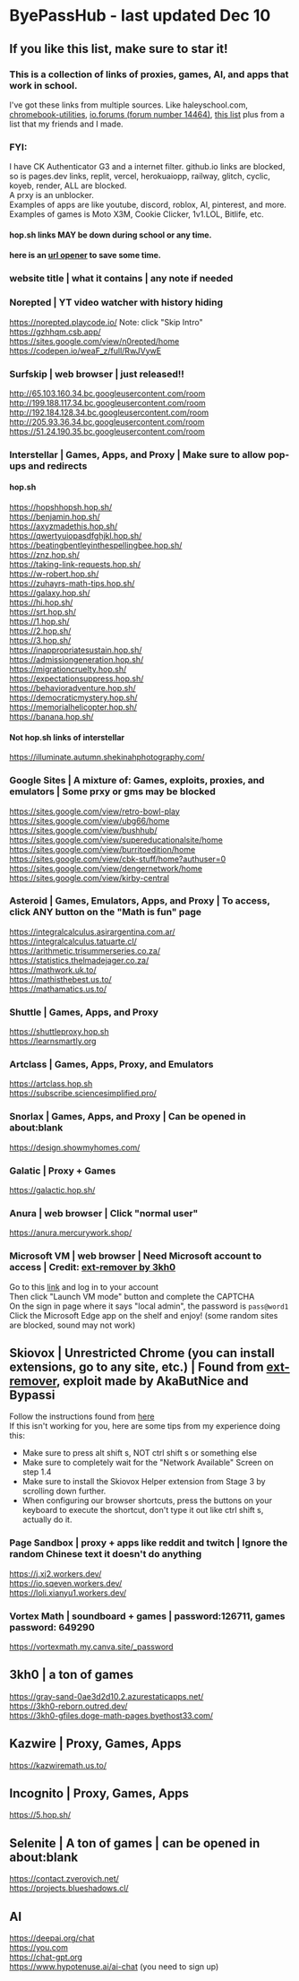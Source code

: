 # ByePassHub - last updated Dec 10
## If you like this list, make sure to star it!
### This is a collection of links of proxies, games, AI, and apps that work in school. 
I've got these links from multiple sources. Like haleyschool.com, [chromebook-utilities](https://github.com/S-PScripts/chromebook-utilities), [io.forums (forum number 14464)](https://iogames.forum/t/list-of-all-the-working-unbl0cked-pr0xies-for-school-dec-2023/14464), [this list](https://docs.google.com/document/d/1nK6tJb-sxfrrQJM9bSWcAV-Fo7jHasd_dWpj4VEVg5E/edit) plus from a list that my friends and I made. 
 ### FYI: <br>

  I have CK Authenticator G3 and a internet filter. github.io links are blocked, so is pages.dev links, replit, vercel, herokuaiopp, railway, glitch, cyclic, koyeb, render, ALL are blocked. <br>
  A prxy is an unblocker. <br>
  Examples of apps are like youtube, discord, roblox, AI, pinterest, and more. <br> 
  Examples of games is Moto X3M, Cookie Clicker, 1v1.LOL, Bitlife, etc. <br>
  #### hop.sh links MAY be down during school or any time. <br>
  #### here is an [url opener](https://www.openallurls.com/) to save some time.

### website title | what it contains | any note if needed

### Norepted | YT video watcher with history hiding 
https://norepted.playcode.io/ Note: click "Skip Intro" <br>
https://gzhhqm.csb.app/ <br>
https://sites.google.com/view/n0repted/home <br>
https://codepen.io/weaF_z/full/RwJVywE <br>

### Surfskip | web browser | just released!!
http://65.103.160.34.bc.googleusercontent.com/room <br>
http://199.188.117.34.bc.googleusercontent.com/room <br>
http://192.184.128.34.bc.googleusercontent.com/room <br>
http://205.93.36.34.bc.googleusercontent.com/room <br>
https://51.24.190.35.bc.googleusercontent.com/room <br>

### Interstellar | Games, Apps, and Proxy | Make sure to allow pop-ups and redirects
#### hop.sh 
https://hopshhopsh.hop.sh/ <br>
https://benjamin.hop.sh/ <br>
https://axyzmadethis.hop.sh/ <br>
https://qwertyuiopasdfghjkl.hop.sh/ <br>
https://beatingbentleyinthespellingbee.hop.sh/ <br>
https://znz.hop.sh/ <br>
https://taking-link-requests.hop.sh/ <br>
https://w-robert.hop.sh/ <br>
https://zuhayrs-math-tips.hop.sh/ <br>
https://galaxy.hop.sh/ <br>
https://hi.hop.sh/ <br>
https://srt.hop.sh/ <br>
https://1.hop.sh/ <br>
https://2.hop.sh/ <br>
https://3.hop.sh/ <br>
https://inappropriatesustain.hop.sh/ <br>
https://admissiongeneration.hop.sh/ <br>
https://migrationcruelty.hop.sh/ <br>
https://expectationsuppress.hop.sh/ <br>
https://behavioradventure.hop.sh/ <br>
https://democraticmystery.hop.sh/ <br>
https://memorialhelicopter.hop.sh/ <br>
https://banana.hop.sh/ <br>
#### Not hop.sh links of interstellar
https://illuminate.autumn.shekinahphotography.com/ <br>

### Google Sites | A mixture of: Games, exploits, proxies, and emulators | Some prxy or gms may be blocked 
https://sites.google.com/view/retro-bowl-play <br>
https://sites.google.com/view/ubg66/home <br>
https://sites.google.com/view/bushhub/ <br>
https://sites.google.com/view/supereducationalsite/home <br>
https://sites.google.com/view/burritoedition/home <br>
https://sites.google.com/view/cbk-stuff/home?authuser=0 <br>
https://sites.google.com/view/dengernetwork/home <br>
https://sites.google.com/view/kirby-central <br>

### Asteroid | Games, Emulators, Apps, and Proxy | To access, click ANY button on the "Math is fun" page
https://integralcalculus.asirargentina.com.ar/ <br>
https://integralcalculus.tatuarte.cl/ <br>
https://arithmetic.trisummerseries.co.za/ <br>
https://statistics.thelmadejager.co.za/ <br>
https://mathwork.uk.to/ <br>
https://mathisthebest.us.to/ <br>
https://mathamatics.us.to/ <br>

### Shuttle | Games, Apps, and Proxy 
https://shuttleproxy.hop.sh <br>
https://learnsmartly.org <br>

### Artclass | Games, Apps, Proxy, and Emulators
https://artclass.hop.sh <br>
https://subscribe.sciencesimplified.pro/ <br>

### Snorlax | Games, Apps, and Proxy | Can be opened in about:blank 
https://design.showmyhomes.com/ <br>

### Galatic | Proxy + Games
https://galactic.hop.sh/ <br>

### Anura | web browser | Click "normal user"
https://anura.mercurywork.shop/ <br>

### Microsoft VM | web browser | Need Microsoft account to access | Credit: [ext-remover by 3kh0](https://github.com/3kh0/ext-remover)
Go to this [link](https://learn.microsoft.com/en-us/training/modules/implement-common-integration-features-finance-ops/10-exercise-1) and log in to your account <br>
Then click "Launch VM mode" button and complete the CAPTCHA<br>
On the sign in page where it says "local admin", the password is `pass@word1` <br>
Click the Microsoft Edge app on the shelf and enjoy! (some random sites are blocked, sound may not work)<br>

## Skiovox | Unrestricted Chrome (you can install extensions, go to any site, etc.) | Found from [ext-remover](https://github.com/3kh0/ext-remover), exploit made by AkaButNice and Bypassi
Follow the instructions found from [here](https://drive.google.com/file/d/1tl8eP26MFRejHO38H5HwMLl2VaQrtn0Z/preview)<br>
If this isn't working for you, here are some tips from my experience doing this: <br>
- Make sure to press alt shift s, NOT ctrl shift s or something else
- Make sure to completely wait for the "Network Available" Screen on step 1.4
- Make sure to install the Skiovox Helper extension from Stage 3 by scrolling down further. 
- When configuring our browser shortcuts, press the buttons on your keyboard to execute the shortcut, don't type it out like ctrl shift s, actually do it.

### Page Sandbox | proxy + apps like reddit and twitch | Ignore the random Chinese text it doesn't do anything
https://j.xj2.workers.dev/ <br>
https://io.sqeven.workers.dev/ <br>
https://loli.xianyu1.workers.dev/ <br>

### Vortex Math | soundboard + games | password:126711, games password: 649290
https://vortexmath.my.canva.site/_password <br>

## 3kh0 | a ton of games
https://gray-sand-0ae3d2d10.2.azurestaticapps.net/ <br>
https://3kh0-reborn.outred.dev/ <br>
https://3kh0-gfiles.doge-math-pages.byethost33.com/ <br>

## Kazwire | Proxy, Games, Apps
https://kazwiremath.us.to/ <br>

## Incognito | Proxy, Games, Apps
https://5.hop.sh/ <br>

## Selenite | A ton of games | can be opened in about:blank
https://contact.zverovich.net/ <br>
https://projects.blueshadows.cl/ <br>

## AI
https://deepai.org/chat <br>
https://you.com <br>
https://chat-gpt.org <br>
https://www.hypotenuse.ai/ai-chat (you need to sign up) <br>
